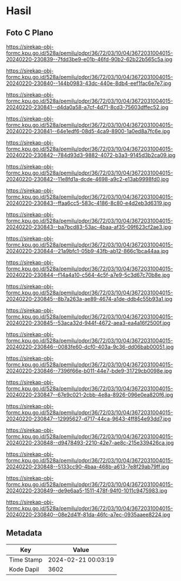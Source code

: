 # Hasil

## Foto C Plano

https://sirekap-obj-formc.kpu.go.id/528a/pemilu/pdpr/36/72/03/10/04/3672031004015-20240220-230839--7fdd3be9-e01b-46fd-90b2-62b22b565c5a.jpg

https://sirekap-obj-formc.kpu.go.id/528a/pemilu/pdpr/36/72/03/10/04/3672031004015-20240220-230840--144b0983-43dc-440e-8db4-eef1fac6e7e7.jpg

https://sirekap-obj-formc.kpu.go.id/528a/pemilu/pdpr/36/72/03/10/04/3672031004015-20240220-230841--d4da0a58-a7cf-4d71-8cd3-75603dffec52.jpg

https://sirekap-obj-formc.kpu.go.id/528a/pemilu/pdpr/36/72/03/10/04/3672031004015-20240220-230841--64e1edf6-08d5-4ca9-8900-1a0ed8a7fc6e.jpg

https://sirekap-obj-formc.kpu.go.id/528a/pemilu/pdpr/36/72/03/10/04/3672031004015-20240220-230842--784d93d3-9882-4072-b3a3-9145d3b2ca09.jpg

https://sirekap-obj-formc.kpu.go.id/528a/pemilu/pdpr/36/72/03/10/04/3672031004015-20240220-230842--11e8fd1a-dcde-4698-a9c2-e13ab9998fd0.jpg

https://sirekap-obj-formc.kpu.go.id/528a/pemilu/pdpr/36/72/03/10/04/3672031004015-20240220-230843--ffaa6cc5-583c-4186-8c80-e4d2eb3d6319.jpg

https://sirekap-obj-formc.kpu.go.id/528a/pemilu/pdpr/36/72/03/10/04/3672031004015-20240220-230843--ba7bcd83-53ac-4baa-af35-09f623cf2ae3.jpg

https://sirekap-obj-formc.kpu.go.id/528a/pemilu/pdpr/36/72/03/10/04/3672031004015-20240220-230844--21a9bfc1-05b9-43fb-ab12-866c1bca44aa.jpg

https://sirekap-obj-formc.kpu.go.id/528a/pemilu/pdpr/36/72/03/10/04/3672031004015-20240220-230844--f14a4a10-c564-4c5f-a7e9-5c3d67c70b8e.jpg

https://sirekap-obj-formc.kpu.go.id/528a/pemilu/pdpr/36/72/03/10/04/3672031004015-20240220-230845--8b7a263a-ae89-4674-a1de-ddb4c55b93a1.jpg

https://sirekap-obj-formc.kpu.go.id/528a/pemilu/pdpr/36/72/03/10/04/3672031004015-20240220-230845--53aca32d-944f-4672-aea3-ea4a16f2500f.jpg

https://sirekap-obj-formc.kpu.go.id/528a/pemilu/pdpr/36/72/03/10/04/3672031004015-20240220-230846--0083fe60-dcf0-403a-9c36-dd06bab00051.jpg

https://sirekap-obj-formc.kpu.go.id/528a/pemilu/pdpr/36/72/03/10/04/3672031004015-20240220-230846--7396f66e-b011-44e7-bde9-31729cb0098e.jpg

https://sirekap-obj-formc.kpu.go.id/528a/pemilu/pdpr/36/72/03/10/04/3672031004015-20240220-230847--67e9c021-2cbb-4e8a-8926-096e0ea820f6.jpg

https://sirekap-obj-formc.kpu.go.id/528a/pemilu/pdpr/36/72/03/10/04/3672031004015-20240220-230847--12995627-d717-44ca-9643-4ff854e93dd7.jpg

https://sirekap-obj-formc.kpu.go.id/528a/pemilu/pdpr/36/72/03/10/04/3672031004015-20240220-230848--d9478493-2210-42e7-ae8c-215e339426ca.jpg

https://sirekap-obj-formc.kpu.go.id/528a/pemilu/pdpr/36/72/03/10/04/3672031004015-20240220-230848--5133cc90-4baa-468b-a613-7e8f29ab79ff.jpg

https://sirekap-obj-formc.kpu.go.id/528a/pemilu/pdpr/36/72/03/10/04/3672031004015-20240220-230849--de9e6aa5-1511-478f-94f0-1011c9475983.jpg

https://sirekap-obj-formc.kpu.go.id/528a/pemilu/pdpr/36/72/03/10/04/3672031004015-20240220-230840--08e2d41f-81da-46fc-a7ec-0935aaee8224.jpg


## Metadata

| Key        | Value               |
| ---------- | ------------------- |
| Time Stamp | 2024-02-21 00:03:19 |
| Kode Dapil | 3602                |



